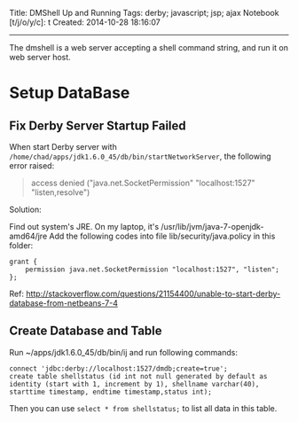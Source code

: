 Title: DMShell Up and Running
Tags: derby; javascript; jsp; ajax
Notebook [t/j/o/y/c]: t
Created: 2014-10-28 18:16:07

------

The dmshell is a web server accepting a shell command string, and run it on web server host.

# Setup DataBase

## Fix Derby Server Startup Failed

When start Derby server with `/home/chad/apps/jdk1.6.0_45/db/bin/startNetworkServer`, the following error raised:

> access denied ("java.net.SocketPermission" "localhost:1527" "listen,resolve")

Solution:

Find out system's JRE. On my laptop, it's /usr/lib/jvm/java-7-openjdk-amd64/jre
Add the following codes into file lib/security/java.policy in this folder:

    grant {
        permission java.net.SocketPermission "localhost:1527", "listen";
    };

Ref: http://stackoverflow.com/questions/21154400/unable-to-start-derby-database-from-netbeans-7-4

## Create Database and Table

Run ~/apps/jdk1.6.0_45/db/bin/ij and run following commands:

    connect 'jdbc:derby://localhost:1527/dmdb;create=true';
    create table shellstatus (id int not null generated by default as identity (start with 1, increment by 1), shellname varchar(40), starttime timestamp, endtime timestamp,status int);

Then you can use `select * from shellstatus;` to list all data in this table.



